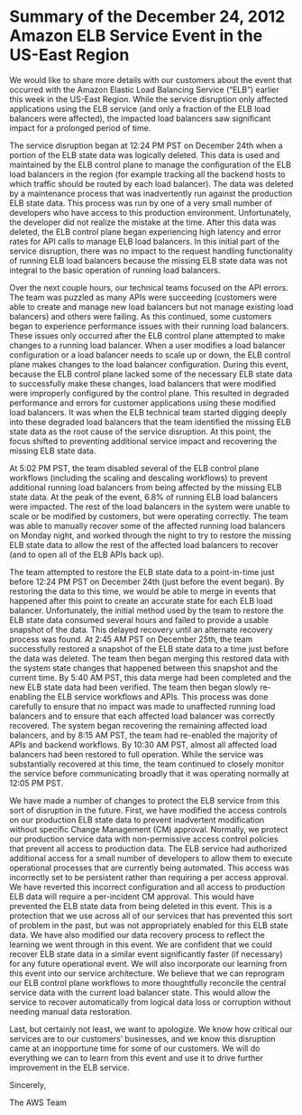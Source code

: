 # Summary of the December 24, 2012 Amazon ELB Service Event in the US-East Region

We would like to share more details with our customers about the event that occurred with the Amazon Elastic Load Balancing Service (“ELB”) earlier this week in the US-East Region. While the service disruption only affected applications using the ELB service (and only a fraction of the ELB load balancers were affected), the impacted load balancers saw significant impact for a prolonged period of time.

The service disruption began at 12:24 PM PST on December 24th when a portion of the ELB state data was logically deleted. This data is used and maintained by the ELB control plane to manage the configuration of the ELB load balancers in the region (for example tracking all the backend hosts to which traffic should be routed by each load balancer). The data was deleted by a maintenance process that was inadvertently run against the production ELB state data. This process was run by one of a very small number of developers who have access to this production environment. Unfortunately, the developer did not realize the mistake at the time. After this data was deleted, the ELB control plane began experiencing high latency and error rates for API calls to manage ELB load balancers. In this initial part of the service disruption, there was no impact to the request handling functionality of running ELB load balancers because the missing ELB state data was not integral to the basic operation of running load balancers.

Over the next couple hours, our technical teams focused on the API errors. The team was puzzled as many APIs were succeeding (customers were able to create and manage new load balancers but not manage existing load balancers) and others were failing. As this continued, some customers began to experience performance issues with their running load balancers. These issues only occurred after the ELB control plane attempted to make changes to a running load balancer. When a user modifies a load balancer configuration or a load balancer needs to scale up or down, the ELB control plane makes changes to the load balancer configuration. During this event, because the ELB control plane lacked some of the necessary ELB state data to successfully make these changes, load balancers that were modified were improperly configured by the control plane. This resulted in degraded performance and errors for customer applications using these modified load balancers. It was when the ELB technical team started digging deeply into these degraded load balancers that the team identified the missing ELB state data as the root cause of the service disruption. At this point, the focus shifted to preventing additional service impact and recovering the missing ELB state data.

At 5:02 PM PST, the team disabled several of the ELB control plane workflows (including the scaling and descaling workflows) to prevent additional running load balancers from being affected by the missing ELB state data. At the peak of the event, 6.8% of running ELB load balancers were impacted. The rest of the load balancers in the system were unable to scale or be modified by customers, but were operating correctly. The team was able to manually recover some of the affected running load balancers on Monday night, and worked through the night to try to restore the missing ELB state data to allow the rest of the affected load balancers to recover (and to open all of the ELB APIs back up).

The team attempted to restore the ELB state data to a point-in-time just before 12:24 PM PST on December 24th (just before the event began). By restoring the data to this time, we would be able to merge in events that happened after this point to create an accurate state for each ELB load balancer. Unfortunately, the initial method used by the team to restore the ELB state data consumed several hours and failed to provide a usable snapshot of the data. This delayed recovery until an alternate recovery process was found. At 2:45 AM PST on December 25th, the team successfully restored a snapshot of the ELB state data to a time just before the data was deleted. The team then began merging this restored data with the system state changes that happened between this snapshot and the current time. By 5:40 AM PST, this data merge had been completed and the new ELB state data had been verified. The team then began slowly re-enabling the ELB service workflows and APIs. This process was done carefully to ensure that no impact was made to unaffected running load balancers and to ensure that each affected load balancer was correctly recovered. The system began recovering the remaining affected load balancers, and by 8:15 AM PST, the team had re-enabled the majority of APIs and backend workflows. By 10:30 AM PST, almost all affected load balancers had been restored to full operation. While the service was substantially recovered at this time, the team continued to closely monitor the service before communicating broadly that it was operating normally at 12:05 PM PST.

We have made a number of changes to protect the ELB service from this sort of disruption in the future. First, we have modified the access controls on our production ELB state data to prevent inadvertent modification without specific Change Management (CM) approval. Normally, we protect our production service data with non-permissive access control policies that prevent all access to production data. The ELB service had authorized additional access for a small number of developers to allow them to execute operational processes that are currently being automated. This access was incorrectly set to be persistent rather than requiring a per access approval. We have reverted this incorrect configuration and all access to production ELB data will require a per-incident CM approval. This would have prevented the ELB state data from being deleted in this event. This is a protection that we use across all of our services that has prevented this sort of problem in the past, but was not appropriately enabled for this ELB state data. We have also modified our data recovery process to reflect the learning we went through in this event. We are confident that we could recover ELB state data in a similar event significantly faster (if necessary) for any future operational event. We will also incorporate our learning from this event into our service architecture. We believe that we can reprogram our ELB control plane workflows to more thoughtfully reconcile the central service data with the current load balancer state. This would allow the service to recover automatically from logical data loss or corruption without needing manual data restoration.

Last, but certainly not least, we want to apologize. We know how critical our services are to our customers’ businesses, and we know this disruption came at an inopportune time for some of our customers. We will do everything we can to learn from this event and use it to drive further improvement in the ELB service.

Sincerely,

The AWS Team